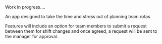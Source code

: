 Work in progress....

An app designed to take the time and stress out of planning team rotas. 

Features will include an option for team members to submit a request between them for shift changes and once agreed, a request will be sent to the manager for approval. 

